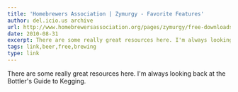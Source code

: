 ```yaml
---
title: 'Homebrewers Association | Zymurgy - Favorite Features'
author: del.icio.us archive
url: http://www.homebrewersassociation.org/pages/zymurgy/free-downloads
date: 2010-08-31
excerpt: There are some really great resources here. I'm always looking back at the Bottler's Guide to Kegging.
tags: link,beer,free,brewing
type: link
---
```

There are some really great resources here. I'm always looking back at the Bottler's Guide to Kegging.